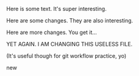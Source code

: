 Here is some text. It's super interesting.

Here are some changes. They are also interesting.

Here are more changes. You get it...

YET AGAIN. I AM CHANGING THIS USELESS FILE.

(It's useful though for git workflow practice, yo)

new
